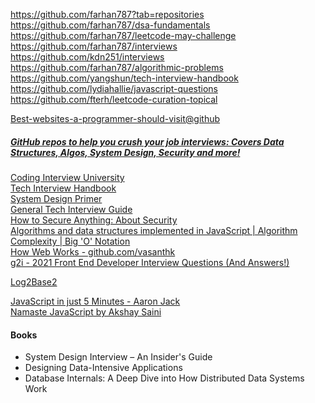 https://github.com/farhan787?tab=repositories  
https://github.com/farhan787/dsa-fundamentals  
https://github.com/farhan787/leetcode-may-challenge  
https://github.com/farhan787/interviews  
https://github.com/kdn251/interviews  
https://github.com/farhan787/algorithmic-problems  
https://github.com/yangshun/tech-interview-handbook   
https://github.com/lydiahallie/javascript-questions  
https://github.com/fterh/leetcode-curation-topical  

[Best-websites-a-programmer-should-visit@github](https://github.com/sdmg15/Best-websites-a-programmer-should-visit#jobs)  

##### [GitHub repos to help you crush your job interviews: Covers Data Structures, Algos, System Design, Security and more!](https://twitter.com/catalinmpit/status/1336659813565157377)
[Coding Interview University](https://github.com/jwasham/coding-interview-university)  
[Tech Interview Handbook](https://techinterviewhandbook.org/)  
[System Design Primer](https://github.com/donnemartin/system-design-primer)  
[General Tech Interview Guide](https://github.com/Olshansk/interview)  
[How to Secure Anything: About Security](https://github.com/veeral-patel/how-to-secure-anything)  
[Algorithms and data structures implemented in JavaScript | Algorithm Complexity | Big 'O' Notation](https://github.com/trekhleb/javascript-algorithms)  
[How Web Works - github.com/vasanthk](https://github.com/vasanthk/how-web-works)  
[g2i - 2021 Front End Developer Interview Questions (And Answers!)](https://www.g2i.co/blog/2021-front-end-developer-interview-questions-and-answers)  

[Log2Base2](https://www.log2base2.com/interview)  

[JavaScript in just 5 Minutes - Aaron Jack](https://youtu.be/c-I5S_zTwAc)  
[Namaste JavaScript by Akshay Saini](https://www.youtube.com/channel/UC3N9i_KvKZYP4F84FPIzgPQ)  

#### Books
* System Design Interview – An Insider's Guide
* Designing Data-Intensive Applications
* Database Internals: A Deep Dive into How Distributed Data Systems Work
